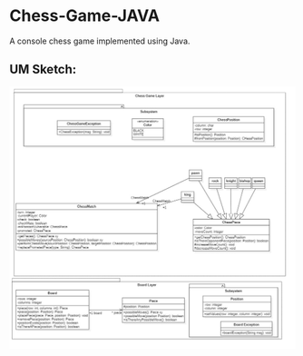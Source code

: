 # Chess-Game-JAVA

A console chess game implemented using Java.

## UM Sketch:

![UML-Sketch](./Chess-Game-UML.jpg)
